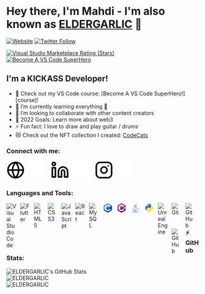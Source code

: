 # Hey there, I'm Mahdi - I'm also known as [ELDERGARLIC][website] 🧄 

[![Website](https://img.shields.io/website?label=codeSTACKr.com&style=for-the-badge&url=https%3A%2F%2Fcodestackr.com)](https://codestackr.com)
[![Twitter Follow](https://img.shields.io/twitter/follow/codeSTACKr?color=1DA1F2&logo=twitter&style=for-the-badge)](https://twitter.com/intent/follow?original_referer=https%3A%2F%2Fgithub.com%2FcodeSTACKr&screen_name=codeSTACKr)

[![Visual Studio Marketplace Rating (Stars)](https://img.shields.io/visual-studio-marketplace/stars/codestackr.codestackr-theme?label=codeSTACKr%20VS%20Code%20Theme&logo=visualstudiocode&logoColor=ff652f&style=for-the-badge)](https://marketplace.visualstudio.com/items?itemName=codestackr.codestackr-theme)
[![Become A VS Code SuperHero](https://img.shields.io/badge/-Become%20A%20VS%20Code%20SuperHero%20%E2%86%92-gray.svg?colorB=ff652f&style=for-the-badge)](https://vsCodeHero.com)


## I'm a KICKASS Developer!

- 🔭 Check out my VS Code course: [Become A VS Code SuperHero!][course]!
- 🌱 I’m currently learning everything 🤣
- 👯 I’m looking to collaborate with other content creators
- 🥅 2022 Goals: Learn more about web3
- ⚡ Fun fact: I love to draw and play guitar / drums
- 😻 Check out the NFT collection I created: [CodeCats](https://opensea.io/collection/codecats?search[sortAscending]=true&search[sortBy]=PRICE&search[toggles][0]=BUY_NOW)

### Connect with me:

[![website](./img/globe-light.svg)](https://sarhangi.xyz#gh-light-mode-only)
[![website](./img/globe-dark.svg)](https://sarhangi.xyz#gh-dark-mode-only)
&nbsp;&nbsp;
[![website](./img/linkedin-light.svg)](https://linkedin.com/in/MahdiSarhangi#gh-light-mode-only)
[![website](./img/linkedin-dark.svg)](https://linkedin.com/in/MahdiSarhangi#gh-dark-mode-only)
&nbsp;&nbsp;
[![website](./img/instagram-light.svg)](https://instagram.com/MahdiSarhangi#gh-light-mode-only)
[![website](./img/instagram-dark.svg)](https://instagram.com/MahdiSarhangi#gh-dark-mode-only)

### Languages and Tools:

<img align="left" alt="Visual Studio Code" width="26px" src="https://cdn.jsdelivr.net/gh/devicons/devicon/icons/vscode/vscode-original.svg" style="padding-right:10px;" />
<img align="left" alt="Flutter" width="26px" src="https://img.icons8.com/color/344/flutter.png" style="padding-right:10px;" />
<img align="left" alt="HTML5" width="26px" src="https://cdn.jsdelivr.net/gh/devicons/devicon/icons/html5/html5-original.svg" style="padding-right:10px;" />
<img align="left" alt="CSS3" width="26px" src="https://cdn.jsdelivr.net/gh/devicons/devicon/icons/css3/css3-original.svg" style="padding-right:10px;" />
<img align="left" alt="JavaScript" width="26px" src="https://cdn.jsdelivr.net/gh/devicons/devicon/icons/javascript/javascript-original.svg" style="padding-right:10px;" />
<img align="left" alt="React" width="26px" src="https://cdn.jsdelivr.net/gh/devicons/devicon/icons/react/react-original.svg" style="padding-right:10px;" />
<img align="left" alt="MySQL" width="26px" src="https://cdn.jsdelivr.net/gh/devicons/devicon/icons/mysql/mysql-original.svg" style="padding-right:10px;" />
<img align="left" alt="C" width="26px" src="https://raw.githubusercontent.com/devicons/devicon/master/icons/c/c-original.svg" style="padding-right:10px;" />
<img align="left" alt="C#" width="26px" src="https://raw.githubusercontent.com/devicons/devicon/master/icons/csharp/csharp-original.svg" style="padding-right:10px;" />
<img align="left" alt="Java" width="26px" src="https://raw.githubusercontent.com/devicons/devicon/master/icons/java/java-original.svg" style="padding-right:10px;" />
<img align="left" alt="Python" width="26px" src="https://raw.githubusercontent.com/devicons/devicon/master/icons/python/python-original.svg" style="padding-right:10px;" />
<img align="left" alt="Unreal Engine" width="26px" src="https://img.icons8.com/nolan/344/unreal-engine.png" style="padding-right:10px;" />
<img align="left" alt="Git" width="26px" src="https://cdn.jsdelivr.net/gh/devicons/devicon/icons/git/git-original.svg" style="padding-right:10px;" />
<img align="left" alt="GitHub" width="26px" src="https://user-images.githubusercontent.com/3369400/139447912-e0f43f33-6d9f-45f8-be46-2df5bbc91289.png" style="padding-right:10px;" />
<img align="left" alt="GitHub" width="26px" src="https://user-images.githubusercontent.com/3369400/139448065-39a229ba-4b06-434b-bc67-616e2ed80c8f.png" style="padding-right:10px;" />

<br />
<br />


### :zap: GitHub Stats:
  <img align="left" alt="ELDERGARLIC's GitHub Stats" src="https://github-readme-stats.vercel.app/api?username=ELDERGARLIC&show_icons=true&hide_border=true&title_color=ff652f&icon_color=FFE400&bg_color=0D1117&text_color=ffffff&border_color=0c1a25" /><br />
  <img align="left" src="https://github-readme-stats.vercel.app/api/top-langs?username=ELDERGARLIC&show_icons=true&locale=en&layout=compact&hide_border=true&title_color=ff652f&icon_color=FFE400&bg_color=0D1117&text_color=ffffff&border_color=0c1a25" alt="ELDERGARLIC" /><br />
  <img align="left" src="https://github-readme-streak-stats.herokuapp.com/?user=ELDERGARLIC&show_icons=true&hide_border=true&title_color=ff652f&icon_color=FFE400&bg_color=0D1117&text_color=ffffff&border_color=0c1a25" alt="ELDERGARLIC" /><br />



[website]: https://sargangi.xyz
[telegram]: https://t.me/MahdiSarhangi
[linkedin]: https://www.linkedin.com/in/mahdisarhangi/
